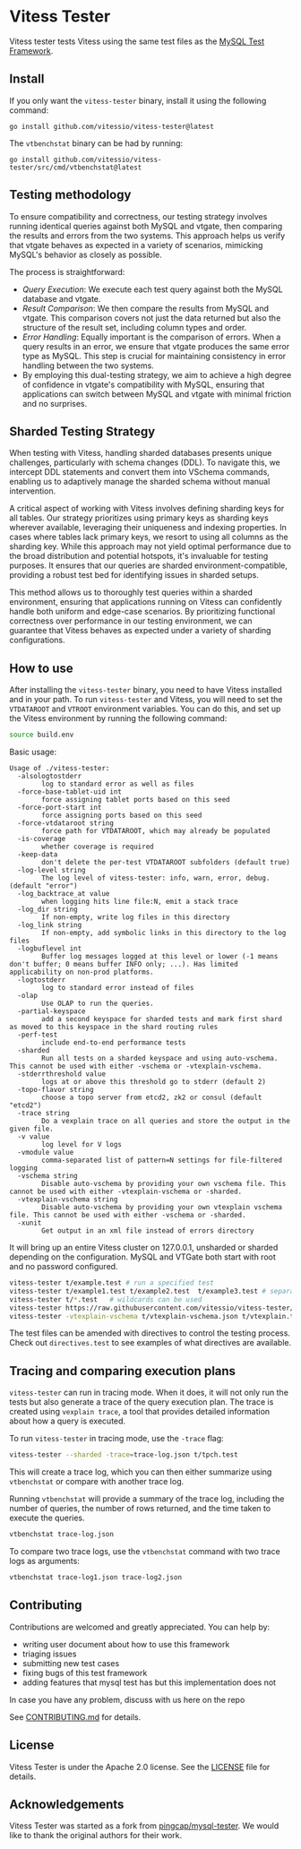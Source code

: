 # Vitess Tester

Vitess tester tests Vitess using the same test files as the [MySQL Test Framework](https://github.com/mysql/mysql-server/tree/8.0/mysql-test).

## Install

If you only want the `vitess-tester` binary, install it using the following command:

```
go install github.com/vitessio/vitess-tester@latest
```

The `vtbenchstat` binary can be had by running:

```
go install github.com/vitessio/vitess-tester/src/cmd/vtbenchstat@latest
```

## Testing methodology

To ensure compatibility and correctness, our testing strategy involves running identical queries against both MySQL and vtgate, then comparing the results and errors from the two systems. This approach helps us verify that vtgate behaves as expected in a variety of scenarios, mimicking MySQL's behavior as closely as possible.

The process is straightforward:
* *Query Execution*: We execute each test query against both the MySQL database and vtgate.
* *Result Comparison*: We then compare the results from MySQL and vtgate. This comparison covers not just the data returned but also the structure of the result set, including column types and order.
* *Error Handling*: Equally important is the comparison of errors. When a query results in an error, we ensure that vtgate produces the same error type as MySQL. This step is crucial for maintaining consistency in error handling between the two systems.
* By employing this dual-testing strategy, we aim to achieve a high degree of confidence in vtgate's compatibility with MySQL, ensuring that applications can switch between MySQL and vtgate with minimal friction and no surprises.


## Sharded Testing Strategy
When testing with Vitess, handling sharded databases presents unique challenges, particularly with schema changes (DDL). To navigate this, we intercept DDL statements and convert them into VSchema commands, enabling us to adaptively manage the sharded schema without manual intervention.

A critical aspect of working with Vitess involves defining sharding keys for all tables. Our strategy prioritizes using primary keys as sharding keys wherever available, leveraging their uniqueness and indexing properties. In cases where tables lack primary keys, we resort to using all columns as the sharding key. While this approach may not yield optimal performance due to the broad distribution and potential hotspots, it's invaluable for testing purposes. It ensures that our queries are sharded environment-compatible, providing a robust test bed for identifying issues in sharded setups.

This method allows us to thoroughly test queries within a sharded environment, ensuring that applications running on Vitess can confidently handle both uniform and edge-case scenarios. By prioritizing functional correctness over performance in our testing environment, we can guarantee that Vitess behaves as expected under a variety of sharding configurations.


## How to use

After installing the `vitess-tester` binary, you need to have Vitess installed and in your path. 
To run `vitess-tester` and Vitess, you will need to set the `VTDATAROOT` and `VTROOT` environment variables.
You can do this, and set up the Vitess environment by running the following command:

```sh
source build.env
```

Basic usage:
```
Usage of ./vitess-tester:
  -alsologtostderr
        log to standard error as well as files
  -force-base-tablet-uid int
        force assigning tablet ports based on this seed
  -force-port-start int
        force assigning ports based on this seed
  -force-vtdataroot string
        force path for VTDATAROOT, which may already be populated
  -is-coverage
        whether coverage is required
  -keep-data
        don't delete the per-test VTDATAROOT subfolders (default true)
  -log-level string
        The log level of vitess-tester: info, warn, error, debug. (default "error")
  -log_backtrace_at value
        when logging hits line file:N, emit a stack trace
  -log_dir string
        If non-empty, write log files in this directory
  -log_link string
        If non-empty, add symbolic links in this directory to the log files
  -logbuflevel int
        Buffer log messages logged at this level or lower (-1 means don't buffer; 0 means buffer INFO only; ...). Has limited applicability on non-prod platforms.
  -logtostderr
        log to standard error instead of files
  -olap
        Use OLAP to run the queries.
  -partial-keyspace
        add a second keyspace for sharded tests and mark first shard as moved to this keyspace in the shard routing rules
  -perf-test
        include end-to-end performance tests
  -sharded
        Run all tests on a sharded keyspace and using auto-vschema. This cannot be used with either -vschema or -vtexplain-vschema.
  -stderrthreshold value
        logs at or above this threshold go to stderr (default 2)
  -topo-flavor string
        choose a topo server from etcd2, zk2 or consul (default "etcd2")
  -trace string
        Do a vexplain trace on all queries and store the output in the given file.
  -v value
        log level for V logs
  -vmodule value
        comma-separated list of pattern=N settings for file-filtered logging
  -vschema string
        Disable auto-vschema by providing your own vschema file. This cannot be used with either -vtexplain-vschema or -sharded.
  -vtexplain-vschema string
        Disable auto-vschema by providing your own vtexplain vschema file. This cannot be used with either -vschema or -sharded.
  -xunit
        Get output in an xml file instead of errors directory
```

It will bring up an entire Vitess cluster on 127.0.0.1, unsharded or sharded depending on the configuration. MySQL and VTGate both start with root and no password configured.

```sh
vitess-tester t/example.test # run a specified test
vitess-tester t/example1.test t/example2.test  t/example3.test # separate different tests with one or more spaces
vitess-tester t/*.test   # wildcards can be used
vitess-tester https://raw.githubusercontent.com/vitessio/vitess-tester/main/t/basic.test # can also be run against an URL
vitess-tester -vtexplain-vschema t/vtexplain-vschema.json t/vtexplain.test # run a test with a custom vschema
```

The test files can be amended with directives to control the testing process. Check out `directives.test` to see examples of what directives are available. 

## Tracing and comparing execution plans

`vitess-tester` can run in tracing mode. When it does, it will not only run the tests but also generate a trace of the query execution plan. 
The trace is created using `vexplain trace`, a tool that provides detailed information about how a query is executed.

To run `vitess-tester` in tracing mode, use the `-trace` flag:

```bash
vitess-tester --sharded -trace=trace-log.json t/tpch.test
```

This will create a trace log, which you can then either summarize using `vtbenchstat` or compare with another trace log.

Running `vtbenchstat` will provide a summary of the trace log, including the number of queries, the number of rows returned, and the time taken to execute the queries.

```bash
vtbenchstat trace-log.json
```

To compare two trace logs, use the `vtbenchstat` command with two trace logs as arguments:

```bash
vtbenchstat trace-log1.json trace-log2.json
```

## Contributing

Contributions are welcomed and greatly appreciated. You can help by:

- writing user document about how to use this framework
- triaging issues
- submitting new test cases
- fixing bugs of this test framework
- adding features that mysql test has but this implementation does not

In case you have any problem, discuss with us here on the repo

See [CONTRIBUTING.md](./CONTRIBUTING.md) for details.

## License

Vitess Tester is under the Apache 2.0 license. See the [LICENSE](./LICENSE) file for details.

## Acknowledgements

Vitess Tester was started as a fork from [pingcap/mysql-tester](https://github.com/pingcap/mysql-tester). We would like to thank the original authors for their work.
